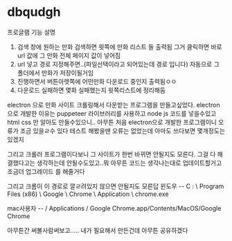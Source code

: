 # dbqudgh
프로글램 기능 설명
1. 검색 창에 원하는 만화 검색하면 윗쪽에 만화 리스트 들 출력됨 그거 클릭하면 바로 url 값에 그 만화 전체 페이지 값이 넣어짐
2. url 넣고 경로 지정해주면..(파일선택이라고 되어있는데 경로 입니다) 자동으로 그 폴더에서 만화가 저장이될거임
3. 진행하면서 버튼아렛쪽에 어떤만화 다운로드 중인지 출력됨ㅇㅇ
4. 다운로드 실패하면 몇화 실패했는지 윗쪽리스트에 정리해둠






electron 으로 만화 사이트 크롤링해서 다운받는 프로그램을 만들고싶었다. electron 으로 개발한 이유는 puppeteer 라이브러리를 사용하고 node js 
코드를 넣을수있고 html css 만 알아도 만들수있으니.. 아무튼 처음 electron으로 개발한 프로그램이니 오류가 조금 있을ㄹ수 있다
테스트 해봤을땐 오류는 없었는데 아마도 쓰다보면 몇개정도는 있겠지

그리고 크롤러 프로그램이다보니 그 사이트가 한번 바뀌면 안될지도 모른다. 그걸 다 해결했다고는 생각하는데 안될수도있고..뭐 아무튼 
코드는 생각나는대로 업데이트할거고 조금더 업그레이드 를 해줄거다

그리고 크롬이 이 경로로 깔ㄹ려있지 않으면 안될지도 모른답 윈도우 --
C : \ Program Files (x86) \ Google \ Chrome \ Application \ chrome.exe


mac사용자 --
/ Applications / Google Chrome.app/Contents/MacOS/Google Chrome

아무튼간 써볼사람써보고..... 내가 필요해서 만든건데 아무튼 공유하겠다

